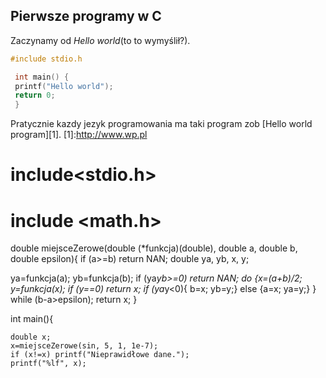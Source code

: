 ## Pierwsze programy w C

Zaczynamy od *Hello world*(to to wymyślił?).

```c
#include stdio.h

 int main() {
 printf("Hello world");
 return 0;
 }
```
 


Pratycznie kazdy jezyk programowania ma taki program zob [Hello world program][1].
[1]:http://www.wp.pl

# include<stdio.h>
# include <math.h>
 
 double miejsceZerowe(double (*funkcja)(double), double a, double b, double epsilon){
if (a>=b) return NAN;
double ya, yb, x, y;

 ya=funkcja(a);
 yb=funkcja(b);
 if (ya*yb>=0) return NAN;
 do {x=(a+b)/2; y=funkcja(x);
 if (y==0) return x;
 if (ya*y<0){ b=x; yb=y;}
 else {a=x; ya=y;}
 }
while (b-a>epsilon);
return x;
}
 
 
 int main(){
 	
 	double x; 
 	x=miejsceZerowe(sin, 5, 1, 1e-7);
 	if (x!=x) printf("Nieprawidłowe dane.");
 	printf("%lf", x);
